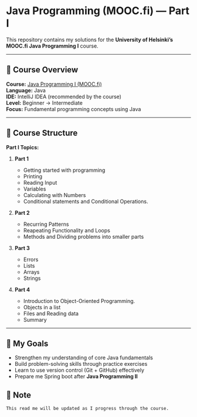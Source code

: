 # Java Programming (MOOC.fi) — Part I

This repository contains my solutions for the **University of Helsinki’s MOOC.fi Java Programming I** course.

---

## 📘 Course Overview

**Course:** [Java Programming I (MOOC.fi)](https://java-programming.mooc.fi/)  
**Language:** Java  
**IDE:** IntelliJ IDEA (recommended by the course)  
**Level:** Beginner → Intermediate  
**Focus:** Fundamental programming concepts using Java

---

## 🧩 Course Structure

**Part I Topics:**
1. **Part 1**
   - Getting started with programming
   - Printing
   - Reading Input
   - Variables
   - Calculating with Numbers
   - Conditional statements and Conditional Operations.
2. **Part 2**
   - Recurring Patterns
   - Reapeating Functionality and Loops
   - Methods and Dividing problems into smaller parts
3. **Part 3**
   - Errors
   - Lists
   - Arrays
   - Strings

4. **Part 4**
   - Introduction to Object-Oriented Programming.
   - Objects in a list
   - Files and Reading data
   - Summary
---

## 🧠 My Goals

- Strengthen my understanding of core Java fundamentals  
- Build problem-solving skills through practice exercises  
- Learn to use version control (Git + GitHub) effectively  
- Prepare me Spring boot after **Java Programming II**

## 📝 Note
    This read me will be updated as I progress through the course.
